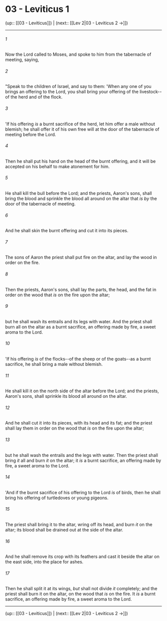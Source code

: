 # 03 - Leviticus 1

(up:: [[03 - Leviticus]]) | (next:: [[Lev 2|03 - Leviticus 2 →]])

***


###### 1 
Now the Lord called to Moses, and spoke to him from the tabernacle of meeting, saying, 

###### 2 
"Speak to the children of Israel, and say to them: 'When any one of you brings an offering to the Lord, you shall bring your offering of the livestock--of the herd and of the flock. 

###### 3 
'If his offering _is_ a burnt sacrifice of the herd, let him offer a male without blemish; he shall offer it of his own free will at the door of the tabernacle of meeting before the Lord. 

###### 4 
Then he shall put his hand on the head of the burnt offering, and it will be accepted on his behalf to make atonement for him. 

###### 5 
He shall kill the bull before the Lord; and the priests, Aaron's sons, shall bring the blood and sprinkle the blood all around on the altar that _is by_ the door of the tabernacle of meeting. 

###### 6 
And he shall skin the burnt offering and cut it into its pieces. 

###### 7 
The sons of Aaron the priest shall put fire on the altar, and lay the wood in order on the fire. 

###### 8 
Then the priests, Aaron's sons, shall lay the parts, the head, and the fat in order on the wood that _is_ on the fire upon the altar; 

###### 9 
but he shall wash its entrails and its legs with water. And the priest shall burn all on the altar as a burnt sacrifice, an offering made by fire, a sweet aroma to the Lord. 

###### 10 
'If his offering _is_ of the flocks--of the sheep or of the goats--as a burnt sacrifice, he shall bring a male without blemish. 

###### 11 
He shall kill it on the north side of the altar before the Lord; and the priests, Aaron's sons, shall sprinkle its blood all around on the altar. 

###### 12 
And he shall cut it into its pieces, with its head and its fat; and the priest shall lay them in order on the wood that _is_ on the fire upon the altar; 

###### 13 
but he shall wash the entrails and the legs with water. Then the priest shall bring _it_ all and burn _it_ on the altar; it _is_ a burnt sacrifice, an offering made by fire, a sweet aroma to the Lord. 

###### 14 
'And if the burnt sacrifice of his offering to the Lord _is_ of birds, then he shall bring his offering of turtledoves or young pigeons. 

###### 15 
The priest shall bring it to the altar, wring off its head, and burn _it_ on the altar; its blood shall be drained out at the side of the altar. 

###### 16 
And he shall remove its crop with its feathers and cast it beside the altar on the east side, into the place for ashes. 

###### 17 
Then he shall split it at its wings, _but_ shall not divide _it_ completely; and the priest shall burn it on the altar, on the wood that _is_ on the fire. It _is_ a burnt sacrifice, an offering made by fire, a sweet aroma to the Lord.

***

(up:: [[03 - Leviticus]]) | (next:: [[Lev 2|03 - Leviticus 2 →]])
